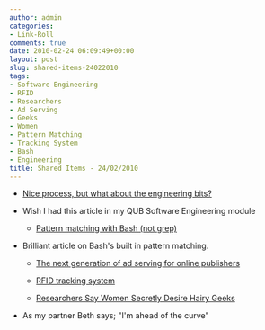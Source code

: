 ```yaml
---
author: admin
categories:
- Link-Roll
comments: true
date: 2010-02-24 06:09:49+00:00
layout: post
slug: shared-items-24022010
tags:
- Software Engineering
- RFID
- Researchers
- Ad Serving
- Geeks
- Women
- Pattern Matching
- Tracking System
- Bash
- Engineering
title: Shared Items - 24/02/2010
---
```



  * [Nice process, but what about the engineering bits?](http://feedproxy.google.com/~r/AyendeRahien/~3/dKBYl-3LgBg/nice-process-but-what-about-the-engineering-bits.aspx)
  
- Wish I had this article in my QUB Software Engineering module
  * [Pattern matching with Bash (not grep)](http://www.vidarholen.net/contents/blog/?p=19)
  
- Brilliant article on Bash's built in pattern matching.
  * [The next generation of ad serving for online publishers](http://feedproxy.google.com/~r/blogspot/MKuf/~3/VJ6l9QhXJ_k/next-generation-of-ad-serving-for.html)
  

  * [RFID tracking system](http://hackaday.com/2010/02/20/rfid-tracking-system/)
  

  * [Researchers Say Women Secretly Desire Hairy Geeks](http://rss.slashdot.org/~r/Slashdot/slashdot/~3/ZQu_tFMA1O8/Researchers-Say-Women-Secretly-Desire-Hairy-Geeks)
  
- As my partner Beth says; "I'm ahead of the curve"

